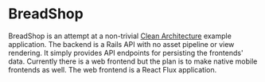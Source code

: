 # BreadShop
BreadShop is an attempt at a non-trivial [Clean Architecture](http://blog.8thlight.com/uncle-bob/2012/08/13/the-clean-architecture.html) example application. The backend is a Rails API with no asset pipeline or view rendering. It simply provides API endpoints for persisting the frontends' data. Currently there is a web frontend but the plan is to make native mobile frontends as well. The web frontend is a React Flux application.

